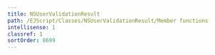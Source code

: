 ```yaml
---
title: NSUserValidationResult
path: /EJScript/Classes/NSUserValidationResult/Member functions
intellisense: 1
classref: 1
sortOrder: 8699
---
```





